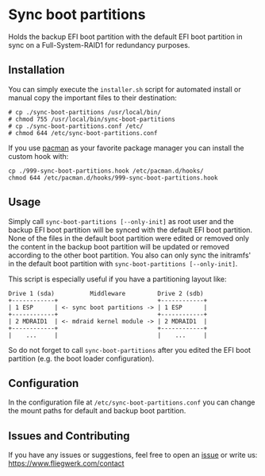 # Sync boot partitions

Holds the backup EFI boot partition with the default EFI boot partition in sync on a Full-System-RAID1 for redundancy purposes.

## Installation

You can simply execute the `installer.sh` script for automated install or manual copy the important files to their destination:
```
# cp ./sync-boot-partitions /usr/local/bin/
# chmod 755 /usr/local/bin/sync-boot-partitions
# cp ./sync-boot-partitions.conf /etc/
# chmod 644 /etc/sync-boot-partitions.conf
```

If you use [pacman](https://www.archlinux.org/pacman/) as your favorite package manager you can install the custom hook with:
```
cp ./999-sync-boot-partitions.hook /etc/pacman.d/hooks/
chmod 644 /etc/pacman.d/hooks/999-sync-boot-partitions.hook
```

## Usage

Simply call `sync-boot-partitions [--only-init]` as root user and the backup EFI boot partition will be synced with the default EFI boot partition. None of the files in the default boot partition were edited or removed only the content in the backup boot partition will be updated or removed according to the other boot partition. You also can only sync the initramfs' in the default boot partition with `sync-boot-partitions [--only-init]`.

This script is especially useful if you have a partitioning layout like:
```
Drive 1 (sda)          Middleware         Drive 2 (sdb)
+------------+                            +------------+
| 1 ESP      | <- sync boot partitions -> | 1 ESP      |
+------------+                            +------------+
| 2 MDRAID1  | <- mdraid kernel module -> | 2 MDRAID1  |
+------------+                            +------------+
|    ...     |                            |    ...     |
```

So do not forget to call `sync-boot-partitions` after you edited the EFI boot partition (e.g. the boot loader configuration).

## Configuration

In the configuration file at `/etc/sync-boot-partitions.conf` you can change the mount paths for default and backup boot partition.

## Issues and Contributing

If you have any issues or suggestions, feel free to open an [issue](https://github.com/fliegwerk/random-shell-scripts/issues) or write us: <https://www.fliegwerk.com/contact>
